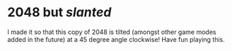 # 2048 but _slanted_
I made it so that this copy of 2048 is tilted (amongst other game modes added in the future) at a 45 degree angle clockwise! Have fun playing this.
